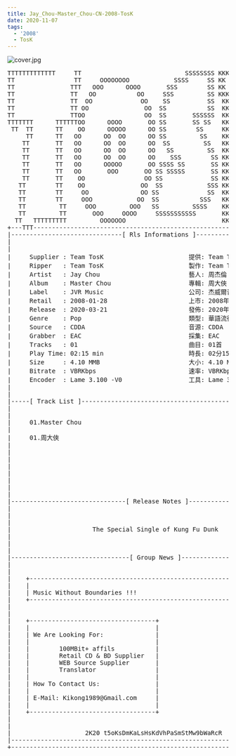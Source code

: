 ```yaml
---
title: Jay_Chou-Master_Chou-CN-2008-TosK
date: 2020-11-07
tags: 
  - '2008'
  - TosK
---
```


![cover.jpg](https://goindex.65style.workers.dev/3:/Music/Jay_Chou-Master_Chou-CN-2008-TosK/00-jay_chou-master_chou-cn-2008-proof-tosk.jpg)

<retrotxt v-slot>
<pre class="has-text-plain text-1x font-ibm_vga_8x16">TTTTTTTTTTTTT     TT                            SSSSSSSS KKKKKK    KKKK    KKKKKKK
TT                TT     OOOOOOOO            SSSS     SS KK        KKKK        KK
TT               TTT   OOO      OOOO       SSS        SS KK        KKK         KK
TT               TT   OO           OO     SSS         SS KKK       KKK        KK
TT               TT  OO             OO    SS          SS  KK       KK        KK
TT               TT OO               OO  SS           SS  KK                KK
TT               TTOO                OO  SS       SSSSSS  KK                KK
TTTTTTT      TTTTTTOO      OOOO       OO SS       SS SS   KK               KK
 TT  TT      TT    OO      OOOOO      OO SS        SS     KK              KK
     TT      TT   OO      OO  OO      OO SS         SS    KK              KK
    TT       TT   OO      OO  OO      OO  SS         SS   KK               KK
    TT       TT   OO      OO  OO      OO   SS         SS  KK                KK
    TT       TT   OO      OO  OO      OO    SSS        SS KK                 KK
    TT       TT   OO      OOOOO       OO SSSS SS       SS KK                  KK
    TT       TT   OO       OOO       OO SS SSSSS       SS KK                   KK
    TT       TT    OO                OO SS             SS KK       KK           KK
   TT        TT    OO               OO  SS            SSS KK      KKKK         KK
   TT        TT     OO              OO SS             SS  KK      KK KK       KK
   TT        TT     OOO            OO  SS           SSS   KK      KK  KK    KKK
   TT         TT     OOO         OOO   SS         SSSS    KK       KK  KK  KKK
   TT         TT       OOO     OOOO     SSSSSSSSSSS       KK KKKKKKKK  KK KKK
  TT   TTTTTTTTT         OOOOOOO                          KKKK          KKKK
+---TTT-----------------------------------------------------------------KKK----+
|------------------------------[ Rls Informations ]----------------------------|
|                                                                              |
|                                                                              |
|     Supplier : Team TosK                       提供: Team TosK               |
|     Ripper   : Team TosK                       製作: Team TosK               |
|     Artist   : Jay Chou                        藝人: 周杰倫                  |
|     Album    : Master Chou                     專輯: 周大俠                  |
|     Label    : JVR Music                       公司: 杰威爾音樂              |
|     Retail   : 2008-01-28                      上市: 2008年01月28日          |
|     Release  : 2020-03-21                      發佈: 2020年03月21日          |
|     Genre    : Pop                             類型: 華語流行                |
|     Source   : CDDA                            音源: CDDA                    |
|     Grabber  : EAC                             採集: EAC                     |
|     Tracks   : 01                              曲目: 01首                    |
|     Play Time: 02:15 min                       時長: 02分15秒                |
|     Size     : 4.10 MMB                        大小: 4.10 MB                 |
|     Bitrate  : VBRKbps                         速率: VBRKbps                 |
|     Encoder  : Lame 3.100 -V0                  工具: Lame 3.100 -V0          |
|                                                                              |
|                                                                              |
|-----[ Track List ]-----------------------------------------------------------|
|                                                                              |
|                                                                              |
|     01.Master Chou                                         [02:15]           |
|                                                            -------           |
|     01.周大俠                                              [02:15]           |
|                                                            -------           |
|                                                             02:15 min        |
|                                                              4.10 MB         |
|                                                                              |
|                                                                              |
|                                                                              |
|                                                                              |
|                                                                              |
|-------------------------------[ Release Notes ]------------------------------|
|                                                                              |
|                                                                              |
|                                                                              |
|                      The Special Single of Kung Fu Dunk                      |
|                                                                              |
|                                                                              |
|                                                                              |
|--------------------------------[ Group News ]--------------------------------|
|                                                                              |
|                                                                              |
|    +--------------------------------------------------------------------+    |
|    |                                                                    |    |
|    | Music Without Boundaries !!!                                       |    |
|    +--------------------------------------------------------------------+    |
|                                                                              |
|                                                                              |
|    +----------------------------------+                                      |
|    |                                  |                                      |
|    | We Are Looking For:              |                                      |
|    |                                  |                                      |
|    |        100MBit+ affils           |                                      |
|    |        Retail CD &amp; BD Supplier   |                                      |
|    |        WEB Source Supplier       |                                      |
|    |        Translator                |                                      |
|    |                                  |                                      |
|    | How To Contact Us:               |                                      |
|    |                                  |                                      |
|    | E-Mail: Kikong1989@Gmail.com     |                                      |
|    |                                  |                    RlS No. 1727      |
|    +----------------------------------+                                      |
|                                                                              |
|                                                                              |
|                    2K20 t5oKsDmKaLsHsKdVhPaSmStMw9bWaRcR                     |
|------------------------------------------------------------------------------|
+------------------------------------------------------------------------------+
<span class="dos-cursor">_</span></pre>
</retrotxt>

<a-player 
    :options="{
        audio: [
          {
            name: '周大俠',
            artist: '周杰倫',
            url: 'https://goindex.65style.workers.dev/3:/Music/Jay_Chou-Master_Chou-CN-2008-TosK/01-jay_chou-master_chou-tosk.mp3',
            cover: 'https://goindex.65style.workers.dev/3:/Music/Jay_Chou-Master_Chou-CN-2008-TosK/00-jay_chou-master_chou-cn-2008-proof-tosk.jpg',
            theme: '#ebd0c2'
          },
        ]
    }"
/>

<download url="https://mirrorace.org/m/4nQrm"/>

